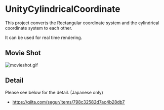 # UnityCylindricalCoordinate
This project converts the Rectangular coordinate system and the cylindrical coordinate system to each other.

It can be used for real time rendering.



## Movie Shot

![movieshot.gif](https://raw.githubusercontent.com/wiki/segurvita/UnityCylindricalCoordinate/images/movieshot.gif)



## Detail

Please see below for the detail. (Japanese only)

- https://qiita.com/segur/items/798c32582d7ac4b28db7